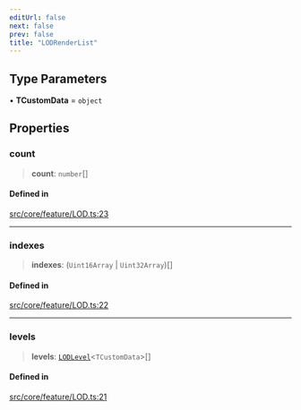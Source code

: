 ```yaml
---
editUrl: false
next: false
prev: false
title: "LODRenderList"
---
```


## Type Parameters

• **TCustomData** = `object`

## Properties

### count

> **count**: `number`[]

#### Defined in

[src/core/feature/LOD.ts:23](https://github.com/agargaro/instanced-mesh/blob/6b4aafb234e44b872be8f20e0304628a1f2217cf/src/core/feature/LOD.ts#L23)

***

### indexes

> **indexes**: (`Uint16Array` \| `Uint32Array`)[]

#### Defined in

[src/core/feature/LOD.ts:22](https://github.com/agargaro/instanced-mesh/blob/6b4aafb234e44b872be8f20e0304628a1f2217cf/src/core/feature/LOD.ts#L22)

***

### levels

> **levels**: [`LODLevel`](/api/interfaces/lodlevel/)\<`TCustomData`\>[]

#### Defined in

[src/core/feature/LOD.ts:21](https://github.com/agargaro/instanced-mesh/blob/6b4aafb234e44b872be8f20e0304628a1f2217cf/src/core/feature/LOD.ts#L21)
